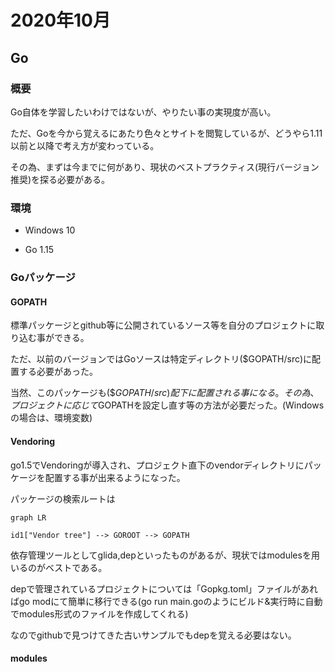 # 2020年10月

## Go

### 概要

Go自体を学習したいわけではないが、やりたい事の実現度が高い。

ただ、Goを今から覚えるにあたり色々とサイトを閲覧しているが、どうやら1.11以前と以降で考え方が変わっている。

その為、まずは今までに何があり、現状のベストプラクティス(現行バージョン推奨)を探る必要がある。

### 環境

- Windows 10

- Go 1.15

### Goパッケージ

#### GOPATH

標準パッケージとgithub等に公開されているソース等を自分のプロジェクトに取り込む事ができる。

ただ、以前のバージョンではGoソースは特定ディレクトリ($GOPATH/src)に配置する必要があった。

当然、このパッケージも($$GOPATH/src)配下に配置される事になる。その為、プロジェクトに応じて$GOPATHを設定し直す等の方法が必要だった。(Windowsの場合は、環境変数)

#### Vendoring

go1.5でVendoringが導入され、プロジェクト直下のvendorディレクトリにパッケージを配置する事が出来るようになった。

パッケージの検索ルートは

```mermaid
graph LR

id1["Vendor tree"] --> GOROOT --> GOPATH

```

依存管理ツールとしてglida,depといったものがあるが、現状ではmodulesを用いるのがベストである。

depで管理されているプロジェクトについては「Gopkg.toml」ファイルがあればgo modにて簡単に移行できる(go run main.goのようにビルド&実行時に自動でmodules形式のファイルを作成してくれる)

なのでgithubで見つけてきた古いサンプルでもdepを覚える必要はない。

#### modules
